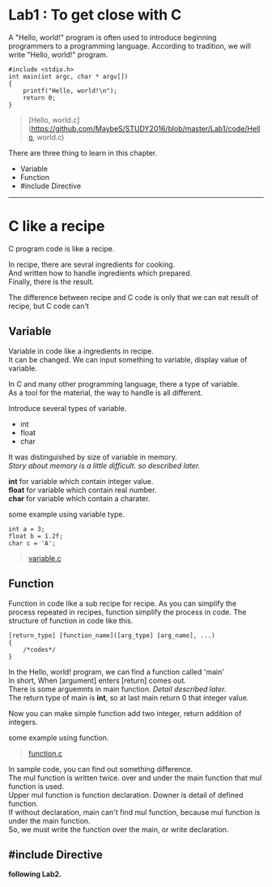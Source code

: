 # Lab1 : To get close with C

A "Hello, world!" program is often used to introduce beginning programmers to a programming language.
According to tradition, we will write "Hello, world!" program.


```
#include <stdio.h>
int main(int argc, char * argv[])
{
    printf("Hello, world!\n");
    return 0;
}
```
> [Hello, world.c](https://github.com/MaybeS/STUDY2016/blob/master/Lab1/code/Hello, world.c)

There are three thing to learn in this chapter.

- Variable
- Function
- #include Directive

-----

# C like a recipe
C program code is like a recipe. 

In recipe, there are sevral ingredients for cooking. <br>
And written how to handle ingredients which prepared. <br>
Finally, there is the result. 

The difference between recipe and C code is only that we can eat result of recipe, but C code can't

## Variable
Variable in code like a ingredients in recipe. <br>
It can be changed. We can input something to variable, display value of variable.

In C and many other programming language, there a type of variable. <br>
As a tool for the material, the way to handle is all different. <br>

Introduce several types of variable.

- int
- float
- char

It was distinguished by size of variable in memory. <br>
*Story about memory is a little difficult. so described later.*

**int** for variable which contain integer value.<br>
**float** for variable which contain real number.<br>
**char** for variable which contain a charater.<br>

some example using variable type.
```
int a = 3;
float b = 1.2f;
char c = 'A';
```
> [variable.c](https://github.com/MaybeS/STUDY2016/blob/master/Lab1/code/variable.c)

## Function
Function in code like a sub recipe for recipe.
As you can simplify the process repeated in recipes, function simplify the process in code.
The structure of function in code like this.
```
[return_type] [function_name]([arg_type] [arg_name], ...)
{
    /*codes*/
}
```
In the Hello, world! program, we can find a function called 'main' <br>
In short, When [argument] enters [return] comes out. <br>
There is some arguemnts in main function. *Detail described later.* <br>
The return type of main is **int**, so at last main return 0 that integer value. <br>

Now you can make simple function add two integer, return addition of integers. <br>

some example using function.
> [function.c](https://github.com/MaybeS/STUDY2016/blob/master/Lab1/code/function.c)

In sample code, you can find out something difference. <br>
The mul function is written twice. over and under the main function that mul function is used. <br>
Upper mul function is function declaration. Downer is detail of defined function. <br>
If without declaration, main can't find mul function, because mul function is under the main function. <br>
So, we must write the function over the main, or write declaration.

## #include Directive

**following Lab2.**